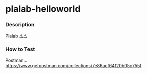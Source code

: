 # plalab-helloworld

### Description
Plalab 소스

### How to Test
Postman...
https://www.getpostman.com/collections/7e86acf64f20b05c755f